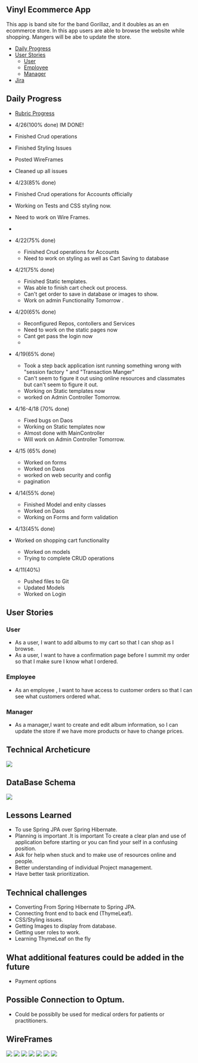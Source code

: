 
## Vinyl Ecommerce App

This app is band site for the band Gorillaz, and it doubles as an en ecommerce store. In this app users are able to browse the website while shopping. Mangers will be abe to update the store.

- [Daily Progress](#Daily-Progess)
- [User Stories](#User-Stories)
    - [User](#User)
    - [Employee](#Employee)
    - [Manager](#Manager)
- [Jira](https://www.google.com/)


## Daily Progress
- [Rubric Progress](https://docs.google.com/document/d/1ZbVkJttdXHiQVjiffhGwbZS45-2beWKIb5-VGY7gfB4/edit)
- 4/26(100% done) IM DONE!
- Finished Crud operations 
- Finished Styling Issues
- Posted WireFrames
- Cleaned up all issues



- 4/23(85% done)
- Finished Crud operations for Accounts officially
- Working on Tests and CSS styling now.
- Need to work on Wire Frames.
- 
- 4/22(75% done)
  - Finished Crud operations for Accounts
  - Need to work on styling as well as Cart Saving to database

- 4/21(75% done)
  - Finished Static templates.
  - Was able to finish cart check out process.
  - Can't get order to save in database or images to show.
  - Work on admin Functionality Tomorrow .

- 4/20(65% done)
  - Reconfigured Repos, contollers and Services 
  - Need to work on the static pages now
  - Cant get pass the login now
  - 

- 4/19(65% done)
  - Took a step back application isnt running something wrong with "session factory " and "Transaction Manger"
  - Can't seem to figure it out using online resources and classmates but can't seem to figure it out.
  - Working on Static templates now
  - worked on Admin Controller Tomorrow.


- 4/16-4/18 (70% done)
  - Fixed bugs  on Daos
  - Working on Static templates now
  - Almost done with MainController 
  - Will work on Admin Controller Tomorrow.
  
- 4/15 (65% done)
  - Worked on forms
  - Worked on Daos
  - worked on web security and config
  - pagination


- 4/14(55% done)
  - Finished Model and enity classes
  - Worked on Daos
  - Working on Forms and form validation 
 
- 4/13(45% done)
- Worked on shopping cart functionality
    - Worked on models
    - Trying to complete CRUD operations
- 4/11(40%)
    - Pushed files to Git
    - Updated Models
    - Worked on Login
  


## User Stories
### User
- As a user, I want to add albums to my cart so that I can shop as I browse.
- As a user, I want to have a confirmation page before I summit my order so that I make sure I know what I ordered.
### Employee
- As an employee , I want to have access to customer orders so that I can see what customers ordered what.
### Manager
- As a  manager,I want to create and edit album information, so I can update the store if we have more products or have to change prices.

## Technical Archeticure

<img src="Images/FRONT END.jpg">


## DataBase Schema

<img src="Images/Screenshot 2022-04-25 164306.png">

## Lessons Learned
- To use Spring JPA over Spring Hibernate.
- Planning is important .It is important To create a clear plan and use of  application before starting or you can find your self in a confusing position.
- Ask for help when stuck and to make use of  resources online and people.
- Better understanding of individual Project management.
- Have better task prioritization.

## Technical challenges
- Converting From Spring Hibernate to Spring JPA.
- Connecting front end to back end (ThymeLeaf).
- CSS/Styling issues.
- Getting Images to display from database.
- Getting user roles to work.
- Learning ThymeLeaf on the fly

## What additional features could be added in the future
- Payment options

##  Possible Connection to Optum.
- Could be possiblly be used for medical orders for patients or practitioners.

## WireFrames
<img src="WireFrames/IMG-3431.jpg">
<img src="WireFrames/IMG-3432.jpg">
<img src="WireFrames/IMG-3433.jpg.jpg">
<img src="WireFrames/IMG-3434.jpg">
<img src="WireFrames/IMG-3435.jpg">
<img src="WireFrames/IMG-3436.jpg">
<img src="WireFrames/IMG-3437.jpg">




